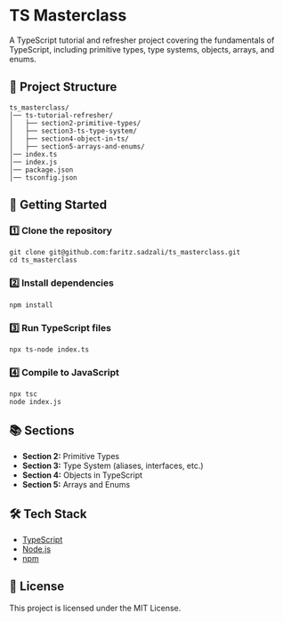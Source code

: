 # TS Masterclass

A TypeScript tutorial and refresher project covering the fundamentals of TypeScript, including primitive types, type systems, objects, arrays, and enums.

## 📂 Project Structure

```
ts_masterclass/
│── ts-tutorial-refresher/
│   ├── section2-primitive-types/
│   ├── section3-ts-type-system/
│   ├── section4-object-in-ts/
│   ├── section5-arrays-and-enums/
│── index.ts
│── index.js
│── package.json
│── tsconfig.json
```

## 🚀 Getting Started

### 1️⃣ Clone the repository

```
git clone git@github.com:faritz.sadzali/ts_masterclass.git
cd ts_masterclass
```

### 2️⃣ Install dependencies

```
npm install
```

### 3️⃣ Run TypeScript files

```
npx ts-node index.ts
```

### 4️⃣ Compile to JavaScript

```
npx tsc
node index.js
```

## 📚 Sections

- **Section 2:** Primitive Types
- **Section 3:** Type System (aliases, interfaces, etc.)
- **Section 4:** Objects in TypeScript
- **Section 5:** Arrays and Enums

## 🛠️ Tech Stack

- [TypeScript](https://www.typescriptlang.org/)
- [Node.js](https://nodejs.org/)
- [npm](https://www.npmjs.com/)

## 📜 License

This project is licensed under the MIT License.
